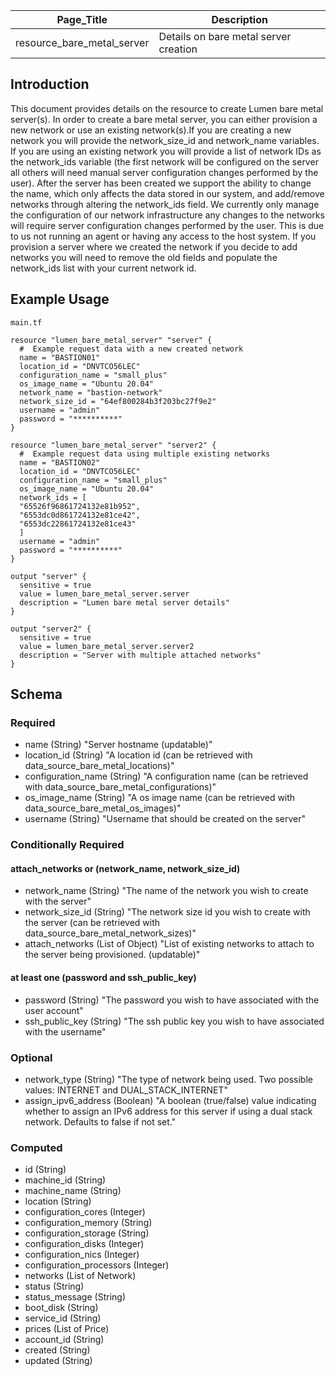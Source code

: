 | Page_Title                 | Description                           |
|----------------------------|---------------------------------------|
| resource_bare_metal_server | Details on bare metal server creation |

## Introduction
This document provides details on the resource to create Lumen bare metal server(s). In order to create a bare metal 
server, you can either provision a new network or use an existing network(s).If you are creating a new network you will 
provide the network_size_id and network_name variables.  If you are using an existing network you will provide a list of 
network IDs as the network_ids variable (the first network will be configured on the server all others will need manual 
server configuration changes performed by the user).  After the server has been created we support the ability to change 
the name, which only affects the data stored in our system, and add/remove networks through altering the network_ids 
field. We currently only manage the configuration of our network infrastructure any changes to the networks will require
server configuration changes performed by the user.  This is due to us not running an agent or having any access to the 
host system.  If you provision a server where we created the network if you decide to add networks you will need to 
remove the old fields and populate the network_ids list with your current network id.

## Example Usage
`main.tf`
```hcl
resource "lumen_bare_metal_server" "server" {
  #  Example request data with a new created network
  name = "BASTION01"
  location_id = "DNVTCO56LEC"
  configuration_name = "small_plus"
  os_image_name = "Ubuntu 20.04"
  network_name = "bastion-network"
  network_size_id = "64ef800284b3f203bc27f9e2"
  username = "admin"
  password = "**********"
}

resource "lumen_bare_metal_server" "server2" {
  #  Example request data using multiple existing networks
  name = "BASTION02"
  location_id = "DNVTCO56LEC"
  configuration_name = "small_plus"
  os_image_name = "Ubuntu 20.04"
  network_ids = [
  "65526f96861724132e81b952",
  "6553dc0d861724132e81ce42",
  "6553dc22861724132e81ce43"
  ]
  username = "admin"
  password = "**********"
}

output "server" {
  sensitive = true
  value = lumen_bare_metal_server.server
  description = "Lumen bare metal server details"
}

output "server2" {
  sensitive = true
  value = lumen_bare_metal_server.server2
  description = "Server with multiple attached networks"
}
```

## Schema

### Required
- name (String) "Server hostname (updatable)"
- location_id (String) "A location id (can be retrieved with data_source_bare_metal_locations)"
- configuration_name (String) "A configuration name (can be retrieved with data_source_bare_metal_configurations)"
- os_image_name (String) "A os image name (can be retrieved with data_source_bare_metal_os_images)"
- username (String) "Username that should be created on the server"

### Conditionally Required
#### attach_networks or (network_name, network_size_id)
- network_name (String) "The name of the network you wish to create with the server"
- network_size_id (String) "The network size id you wish to create with the server (can be retrieved with data_source_bare_metal_network_sizes)"
- attach_networks (List of Object) "List of existing networks to attach to the server being provisioned. (updatable)"
#### at least one (password and ssh_public_key)
- password (String) "The password you wish to have associated with the user account"
- ssh_public_key (String) "The ssh public key you wish to have associated with the username"

### Optional
- network_type (String) "The type of network being used. Two possible values: INTERNET and DUAL_STACK_INTERNET"
- assign_ipv6_address (Boolean) "A boolean (true/false) value indicating whether to assign an IPv6 address
  for this server if using a dual stack network. Defaults to false if not set."

### Computed
- id (String)
- machine_id (String)
- machine_name (String)
- location (String)
- configuration_cores (Integer)
- configuration_memory (String)
- configuration_storage (String)
- configuration_disks (Integer)
- configuration_nics (Integer)
- configuration_processors (Integer)
- networks (List of Network)
- status (String)
- status_message (String)
- boot_disk (String)
- service_id (String)
- prices (List of Price)
- account_id (String)
- created (String)
- updated (String)
